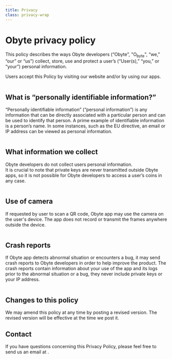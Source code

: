 ```yaml
---
title: Privacy
class: privacy-wrap
---
```


# Obyte privacy policy
<div class="sub-block">
    <div class="sub-text">
        This policy describes the ways Obyte developers (“Obyte”, "O<sub>byte</sub>", “we,” “our” or “us”) collect, store, use and protect a user’s (“User(s),” “you,” or “your”) personal information.
    </div>
    <p>
        Users accept this Policy by visiting our website and/or by using our apps.
    </p>
</div>
<div class="flex-list">
    <div class="flex-block">
        <div class="img-block">
            <img src="/user/themes/obyte/assets/privacy/img1.svg" alt="">
        </div>
        <div class="info-block">
            <h2>What is “personally identifiable information?”</h2>
            <p>
                “Personally identifiable information” (“personal information”) is any information that can be directly 
                associated with a particular person and can be used to identify that person. A prime example of 
                identifiable information is a person’s name. In some instances, such as the EU directive, an email or IP 
                address can be viewed as personal information.
            </p>
        </div>
    </div>
    <div class="flex-block">
        <div class="img-block">
            <img src="/user/themes/obyte/assets/privacy/img2.svg" alt="">
        </div>
        <div class="info-block">
            <h2>What information we collect</h2>
            <p>
                Obyte developers do not collect users personal information. <br>
                It is crucial to note that private keys are never transmitted outside Obyte apps, so it is not possible 
                for Obyte developers to access a user’s coins in any case.
            </p>
        </div>
    </div>
    <div class="flex-block">
        <div class="img-block">
            <img src="/user/themes/obyte/assets/privacy/img3.svg" alt="">
        </div>
        <div class="info-block">
            <h2>Use of camera</h2>
            <p>
                If requested by user to scan a QR code, Obyte app may use the camera on the user's device. 
                The app does not record or transmit the frames anywhere outside the device.                
            </p>
        </div>
    </div>
    <div class="flex-block">
        <div class="img-block">
            <img src="/user/themes/obyte/assets/privacy/img4.svg" alt="">
        </div>
        <div class="info-block">
            <h2>Crash reports</h2>
            <p>
                If Obyte app detects abnormal situation or encounters a bug, it may send crash reports to Obyte 
                developers in order to help improve the product. The crash reports contain information about your 
                use of the app and its logs prior to the abnormal situation or a bug, they never include private keys 
                or your IP address.
            </p>
        </div>
    </div>
    <div class="flex-block">
        <div class="img-block">
            <img src="/user/themes/obyte/assets/privacy/img5.svg" alt="">
        </div>
        <div class="info-block">
            <h2>Changes to this policy</h2>
            <p>
                We may amend this policy at any time by posting a revised version. The revised version will be 
                effective at the time we post it.
            </p>
        </div>
    </div>
</div>

## Contact
If you have questions concerning this Privacy Policy, please feel free to send us an email at <script>document.write('<a href="mailto:o'); document.write('@'); document.write('obyte.org">o'); document.write('@'); document.write('obyte.org</a>');</script>.
